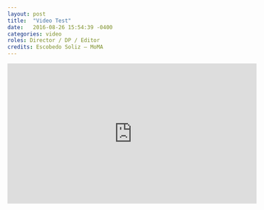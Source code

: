 ```yaml
---
layout: post
title:  "Video Test"
date:   2016-08-26 15:54:39 -0400
categories: video
roles: Director / DP / Editor
credits: Escobedo Soliz – MoMA
---
```


<iframe width="560" height="315" src="https://www.youtube.com/embed/FU3UYJD69Pk" frameborder="0" allowfullscreen></iframe>
